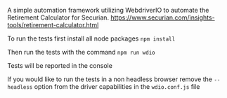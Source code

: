 A simple automation framework utilizing WebdriverIO to automate the Retirement Calculator for Securian.
https://www.securian.com/insights-tools/retirement-calculator.html

To run the tests first install all node packages
`npm install`

Then run the tests with the command `npm run wdio`

Tests will be reported in the console

If you would like to run the tests in a non headless browser remove the `--headless` option from the driver capabilities in the `wdio.conf.js` file
